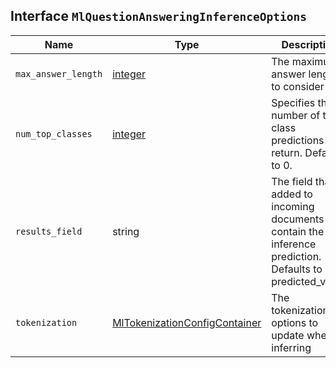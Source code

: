 ## Interface `MlQuestionAnsweringInferenceOptions`

| Name | Type | Description |
| - | - | - |
| `max_answer_length` | [integer](./integer.md) | The maximum answer length to consider |
| `num_top_classes` | [integer](./integer.md) | Specifies the number of top class predictions to return. Defaults to 0. |
| `results_field` | string | The field that is added to incoming documents to contain the inference prediction. Defaults to predicted_value. |
| `tokenization` | [MlTokenizationConfigContainer](./MlTokenizationConfigContainer.md) | The tokenization options to update when inferring |
